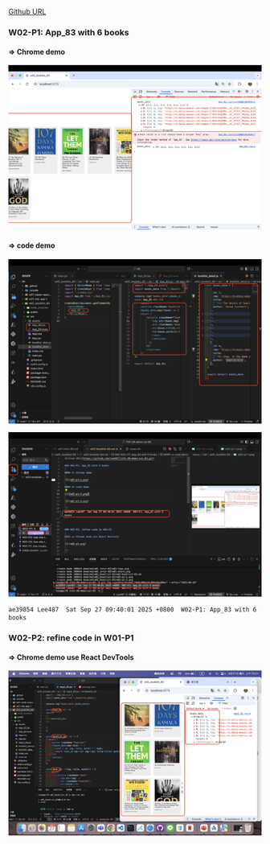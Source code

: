 [Github URL](https://github.com/Lee487/1141-2N-demo-Lai-83.git)

### W02-P1: App_83 with 6 books
 
#### => Chrome demo
 
![](w02-p1-1.png)
 
#### => code demo
 
![](w02-p1-2.png)
 
![](w02-p1-3.png)
 
```
ae39854 Lee487  Sat Sep 27 09:40:01 2025 +0800  W02-P1: App_83 with 6 books
```


### W02-P2: refine code in W01-P1
 
#### => Chrome demo use React DevTools
 
![](w02-p2.png)
 
```

```


